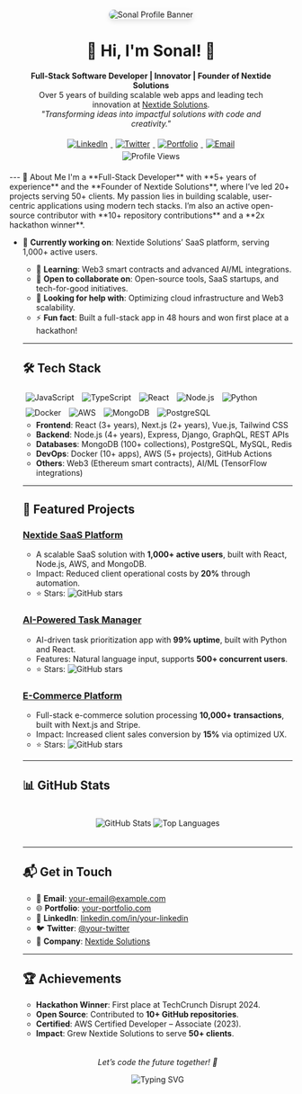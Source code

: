 <div>
  <head>
    <style>
      .profile-banner {
        max-width: 100%;
        height: auto;
        max-height: 300px;
        border-radius: 10px;
        box-shadow: 0 4px 8px rgba(0, 0, 0, 0.1);
        object-fit: cover;
      }
      .container {
        text-align: center;
        padding: 20px;
      }
      .social-buttons img {
        margin: 5px;
      }
      .tech-stack img {
        margin: 5px;
      }
    </style>
  </head>
  <body>
    <div class="container">
      <img src="https://drive.google.com/uc?export=download&id=1AvZVoXzTJmo_V_hH6JDI3yT6rBNqurkW" alt="Sonal Profile Banner" class="profile-banner"/>
      <h1>👋 Hi, I'm Sonal! 🚀</h1>
      <p>
        <strong>Full-Stack Software Developer | Innovator | Founder of Nextide Solutions</strong><br/>
        Over 5 years of building scalable web apps and leading tech innovation at <a href="https://nextidesolutions.com">Nextide Solutions</a>.<br/>
        <i>"Transforming ideas into impactful solutions with code and creativity."</i>
      </p>
      <div class="social-buttons">
        <a href="https://linkedin.com/in/your-linkedin" target="_blank">
          <img src="https://img.shields.io/badge/LinkedIn-0077B5?style=for-the-badge&logo=linkedin&logoColor=white" alt="LinkedIn"/>
        </a>
        <a href="https://twitter.com/your-twitter" target="_blank">
          <img src="https://img.shields.io/badge/Twitter-1DA1F2?style=for-the-badge&logo=twitter&logoColor=white" alt="Twitter"/>
        </a>
        <a href="https://your-portfolio.com" target="_blank">
          <img src="https://img.shields.io/badge/Portfolio-FF7139?style=for-the-badge&logo=firefox&logoColor=white" alt="Portfolio"/>
        </a>
        <a href="mailto:your-email@example.com">
          <img src="https://img.shields.io/badge/Email-D14836?style=for-the-badge&logo=gmail&logoColor=white" alt="Email"/>
        </a>
      </div>
      <img src="https://komarev.com/ghpvc/?username=sonal99x&style=flat-square&color=blue" alt="Profile Views"/>
    </div>
    ---
    🌟 About Me
    I'm a **Full-Stack Developer** with **5+ years of experience** and the **Founder of Nextide Solutions**, where I’ve led 20+ projects serving 50+ clients. My passion lies in building scalable, user-centric applications using modern tech stacks. I’m also an active open-source contributor with **10+ repository contributions** and a **2x hackathon winner**.

  - 🔭 **Currently working on**: Nextide Solutions’ SaaS platform, serving 1,000+ active users.
    - 🌱 **Learning**: Web3 smart contracts and advanced AI/ML integrations.
    - 👯 **Open to collaborate on**: Open-source tools, SaaS startups, and tech-for-good initiatives.
    - 🤔 **Looking for help with**: Optimizing cloud infrastructure and Web3 scalability.
    - ⚡ **Fun fact**: Built a full-stack app in 48 hours and won first place at a hackathon!

    ---

    ## 🛠️ Tech Stack
    <div class="tech-stack">
      <img src="https://img.shields.io/badge/JavaScript-F7DF1E?style=flat-square&logo=javascript&logoColor=black" alt="JavaScript"/>
      <img src="https://img.shields.io/badge/TypeScript-007ACC?style=flat-square&logo=typescript&logoColor=white" alt="TypeScript"/>
      <img src="https://img.shields.io/badge/React-61DAFB?style=flat-square&logo=react&logoColor=black" alt="React"/>
      <img src="https://img.shields.io/badge/Node.js-339933?style=flat-square&logo=node.js&logoColor=white" alt="Node.js"/>
      <img src="https://img.shields.io/badge/Python-3776AB?style=flat-square&logo=python&logoColor=white" alt="Python"/>
      <img src="https://img.shields.io/badge/Docker-2496ED?style=flat-square&logo=docker&logoColor=white" alt="Docker"/>
      <img src="https://img.shields.io/badge/AWS-232F3E?style=flat-square&logo=amazon-aws&logoColor=white" alt="AWS"/>
      <img src="https://img.shields.io/badge/MongoDB-47A248?style=flat-square&logo=mongodb&logoColor=white" alt="MongoDB"/>
      <img src="https://img.shields.io/badge/PostgreSQL-336791?style=flat-square&logo=postgresql&logoColor=white" alt="PostgreSQL"/>
    </div>

    - **Frontend**: React (3+ years), Next.js (2+ years), Vue.js, Tailwind CSS
    - **Backend**: Node.js (4+ years), Express, Django, GraphQL, REST APIs
    - **Databases**: MongoDB (100+ collections), PostgreSQL, MySQL, Redis
    - **DevOps**: Docker (10+ apps), AWS (5+ projects), GitHub Actions
    - **Others**: Web3 (Ethereum smart contracts), AI/ML (TensorFlow integrations)

    ---

    ## 🚀 Featured Projects
    ### [Nextide SaaS Platform](https://github.com/sonal99x/nextide-saas)
    - A scalable SaaS solution with **1,000+ active users**, built with React, Node.js, AWS, and MongoDB.
    - Impact: Reduced client operational costs by **20%** through automation.
    - ⭐ Stars: ![GitHub stars](https://img.shields.io/github/stars/sonal99x/nextide-saas?style=social)

    ### [AI-Powered Task Manager](https://github.com/sonal99x/ai-task-manager)
    - AI-driven task prioritization app with **99% uptime**, built with Python and React.
    - Features: Natural language input, supports **500+ concurrent users**.
    - ⭐ Stars: ![GitHub stars](https://img.shields.io/github/stars/sonal99x/ai-task-manager?style=social)

    ### [E-Commerce Platform](https://github.com/sonal99x/ecommerce-platform)
    - Full-stack e-commerce solution processing **10,000+ transactions**, built with Next.js and Stripe.
    - Impact: Increased client sales conversion by **15%** via optimized UX.
    - ⭐ Stars: ![GitHub stars](https://img.shields.io/github/stars/sonal99x/ecommerce-platform?style=social)

    ---

    ## 📊 GitHub Stats
    <div class="container">
      <img src="https://github-readme-stats.vercel.app/api?username=sonal99x&show_icons=true&theme=radical" alt="GitHub Stats"/>
      <img src="https://github-readme-stats.vercel.app/api/top-langs/?username=sonal99x&layout=compact&theme=radical" alt="Top Languages"/>
    </div>

    ---

    ## 📬 Get in Touch
    - 📧 **Email**: [your-email@example.com](mailto:your-email@example.com)
    - 🌐 **Portfolio**: [your-portfolio.com](https://your-portfolio.com)
    - 💼 **LinkedIn**: [linkedin.com/in/your-linkedin](https://linkedin.com/in/your-linkedin)
    - 🐦 **Twitter**: [@your-twitter](https://twitter.com/your-twitter)
    - 🏢 **Company**: [Nextide Solutions](https://nextidesolutions.com)

    ---

    ## 🏆 Achievements
    - **Hackathon Winner**: First place at TechCrunch Disrupt 2024.
    - **Open Source**: Contributed to **10+ GitHub repositories**.
    - **Certified**: AWS Certified Developer – Associate (2023).
    - **Impact**: Grew Nextide Solutions to serve **50+ clients**.

    <div class="container">
      <p><i>Let’s code the future together! 🚀</i></p>
      <img src="https://readme-typing-svg.herokuapp.com?font=Fira+Code&color=%2300FF00&size=20¢er=true&vCenter=true&lines=Code.+Innovate.+Impact." alt="Typing SVG"/>
    </div>
  </body>
</div>
